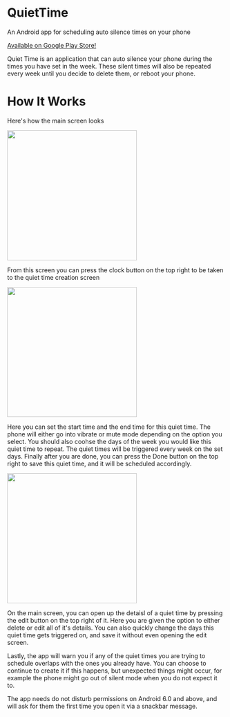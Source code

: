 # QuietTime
An Android app for scheduling auto silence times on your phone

[Available on Google Play Store!](https://play.google.com/store/apps/details?id=com.firatyildiz.quiettime)

Quiet Time is an application that can auto silence your phone during the times you have set in the week. These silent times will also be repeated every week until
you decide to delete them, or reboot your phone.

# How It Works

Here's how the main screen looks

<img src="https://i.imgur.com/1GOLzAM.png" width="300" />

From this screen you can press the clock button on the top right to be taken to the quiet time creation screen

<img src="https://i.imgur.com/2OZf7vl.png" width="300" />

Here you can set the start time and the end time for this quiet time. The phone will either go into vibrate or mute mode depending on the option you select.
You should also coohse the days of the week you would like this quiet time to repeat. The quiet times will be triggered every week on the set days.
Finally after you are done, you can press the Done button on the top right to save this quiet time, and it will be scheduled accordingly.

<img src="https://i.imgur.com/qNVnRRI.png" width="300"/>

On the main screen, you can open up the detaisl of a quiet time by pressing the edit button on the top right of it. Here you are given the option to either delete or edit 
all of it's details. You can also quickly change the days this quiet time gets triggered on, and save it without even opening the edit screen.

Lastly, the app will warn you if any of the quiet times you are trying to schedule overlaps with the ones you already have. You can choose to continue to create it if this
happens, but unexpected things might occur, for example the phone might go out of silent mode when you do not expect it to.

The app needs do not disturb permissions on Android 6.0 and above, and will ask for them the first time you open it via a snackbar message.
